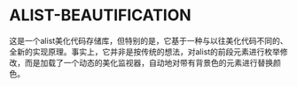 # ALIST-BEAUTIFICATION
这是一个alist美化代码存储库，但特别的是，它基于一种与以往美化代码不同的、全新的实现原理。事实上，它并非是按传统的想法，对alist的前段元素进行枚举修改，而是加载了一个动态的美化监视器，自动地对带有背景色的元素进行替换颜色。